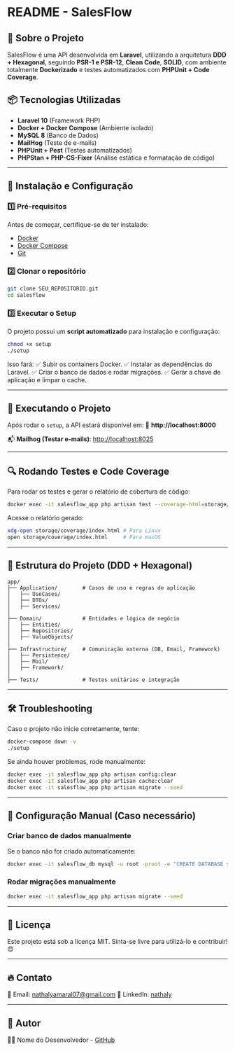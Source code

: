 # README - SalesFlow

## 🚀 Sobre o Projeto
SalesFlow é uma API desenvolvida em **Laravel**, utilizando a arquitetura **DDD + Hexagonal**, seguindo **PSR-1 e PSR-12**, **Clean Code**, **SOLID**, com ambiente totalmente **Dockerizado** e testes automatizados com **PHPUnit + Code Coverage**.

## 📦 Tecnologias Utilizadas
- **Laravel 10** (Framework PHP)
- **Docker + Docker Compose** (Ambiente isolado)
- **MySQL 8** (Banco de Dados)
- **MailHog** (Teste de e-mails)
- **PHPUnit + Pest** (Testes automatizados)
- **PHPStan + PHP-CS-Fixer** (Análise estática e formatação de código)

---

## 🔧 Instalação e Configuração
### **1️⃣ Pré-requisitos**
Antes de começar, certifique-se de ter instalado:
- [Docker](https://www.docker.com/)
- [Docker Compose](https://docs.docker.com/compose/install/)
- [Git](https://git-scm.com/)

### **2️⃣ Clonar o repositório**
```bash
git clone SEU_REPOSITORIO.git
cd salesflow
```

### **3️⃣ Executar o Setup**
O projeto possui um **script automatizado** para instalação e configuração:
```bash
chmod +x setup
./setup
```

Isso fará:
✅ Subir os containers Docker.
✅ Instalar as dependências do Laravel.
✅ Criar o banco de dados e rodar migrações.
✅ Gerar a chave de aplicação e limpar o cache.

---

## 🚀 Executando o Projeto
Após rodar o `setup`, a API estará disponível em:
🔗 **http://localhost:8000**

📬 **Mailhog (Testar e-mails)**: [http://localhost:8025](http://localhost:8025)

---

## 🔍 Rodando Testes e Code Coverage
Para rodar os testes e gerar o relatório de cobertura de código:
```bash
docker exec -it salesflow_app php artisan test --coverage-html=storage/coverage
```
Acesse o relatório gerado:
```bash
xdg-open storage/coverage/index.html # Para Linux
open storage/coverage/index.html     # Para macOS
```

---

## 📜 Estrutura do Projeto (DDD + Hexagonal)
```
app/
├── Application/        # Casos de uso e regras de aplicação
│   ├── UseCases/
│   ├── DTOs/
│   ├── Services/
│
├── Domain/             # Entidades e lógica de negócio
│   ├── Entities/
│   ├── Repositories/
│   ├── ValueObjects/
│
├── Infrastructure/     # Comunicação externa (DB, Email, Framework)
│   ├── Persistence/
│   ├── Mail/
│   ├── Framework/
│
├── Tests/              # Testes unitários e integração
```

---

## 🛠️ Troubleshooting
Caso o projeto não inicie corretamente, tente:
```bash
docker-compose down -v
./setup
```
Se ainda houver problemas, rode manualmente:
```bash
docker exec -it salesflow_app php artisan config:clear
docker exec -it salesflow_app php artisan cache:clear
docker exec -it salesflow_app php artisan migrate --seed
```

---

## 📌 Configuração Manual (Caso necessário)
### Criar banco de dados manualmente
Se o banco não for criado automaticamente:
```bash
docker exec -it salesflow_db mysql -u root -proot -e "CREATE DATABASE salesflow;"
```

### Rodar migrações manualmente
```bash
docker exec -it salesflow_app php artisan migrate --seed
```

---

## 📄 Licença
Este projeto está sob a licença MIT. Sinta-se livre para utilizá-lo e contribuir! 😊

---

## 🔥 Contato
📧 Email: nathalyamaral07@gmail.com
💼 LinkedIn: [nathaly](https://linkedin.com/in/nathalyamaral)

---

## 🚀 Autor
👩‍💻 Nome do Desenvolvedor - [GitHub](https://github.com/nathalyamaral)
